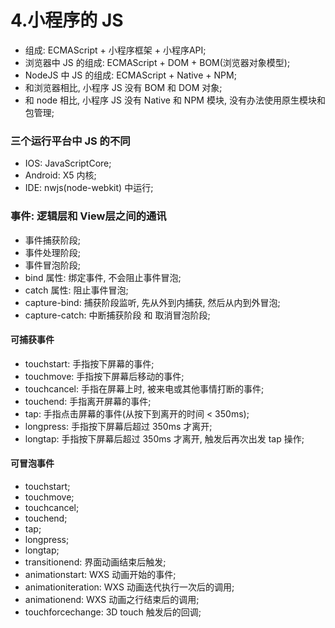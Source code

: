 # 4.小程序的 JS
- 组成: ECMAScript + 小程序框架 + 小程序API;
- 浏览器中 JS 的组成: ECMAScript + DOM + BOM(浏览器对象模型);
- NodeJS 中 JS 的组成: ECMAScript + Native + NPM;
- 和浏览器相比, 小程序 JS 没有 BOM 和 DOM 对象;
- 和 node 相比, 小程序 JS 没有 Native 和 NPM 模块, 没有办法使用原生模块和包管理;

### 三个运行平台中 JS 的不同
- IOS: JavaScriptCore;
- Android: X5 内核;
- IDE: nwjs(node-webkit) 中运行;

### 事件: 逻辑层和 View层之间的通讯
- 事件捕获阶段;
- 事件处理阶段;
- 事件冒泡阶段;
- bind 属性: 绑定事件, 不会阻止事件冒泡;
- catch 属性: 阻止事件冒泡;
- capture-bind: 捕获阶段监听, 先从外到内捕获, 然后从内到外冒泡;
- capture-catch: 中断捕获阶段 和 取消冒泡阶段;

#### 可捕获事件
- touchstart: 手指按下屏幕的事件;
- touchmove: 手指按下屏幕后移动的事件;
- touchcancel: 手指在屏幕上时, 被来电或其他事情打断的事件;
- touchend: 手指离开屏幕的事件;
- tap: 手指点击屏幕的事件(从按下到离开的时间 < 350ms);
- longpress: 手指按下屏幕后超过 350ms 才离开;
- longtap: 手指按下屏幕后超过 350ms 才离开, 触发后再次出发 tap 操作;

#### 可冒泡事件
- touchstart;
- touchmove;
- touchcancel;
- touchend;
- tap;
- longpress;
- longtap;
- transitionend: 界面动画结束后触发;
- animationstart: WXS 动画开始的事件;
- animationiteration: WXS 动画迭代执行一次后的调用;
- animationend: WXS 动画之行结束后的调用;
- touchforcechange: 3D touch 触发后的回调;